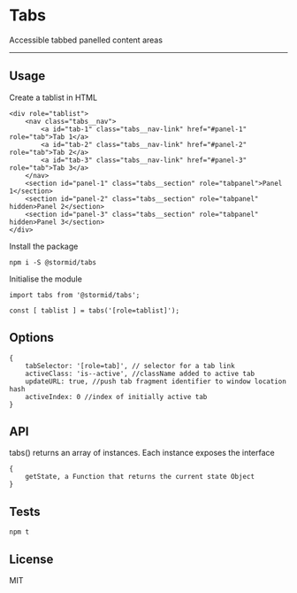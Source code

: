 # Tabs

Accessible tabbed panelled content areas

---

## Usage

Create a tablist in HTML
```
<div role="tablist">
    <nav class="tabs__nav">
        <a id="tab-1" class="tabs__nav-link" href="#panel-1" role="tab">Tab 1</a>
        <a id="tab-2" class="tabs__nav-link" href="#panel-2" role="tab">Tab 2</a>
        <a id="tab-3" class="tabs__nav-link" href="#panel-3" role="tab">Tab 3</a>
    </nav>
    <section id="panel-1" class="tabs__section" role="tabpanel">Panel 1</section>
    <section id="panel-2" class="tabs__section" role="tabpanel" hidden>Panel 2</section>
    <section id="panel-3" class="tabs__section" role="tabpanel" hidden>Panel 3</section>
</div>
```

Install the package
```
npm i -S @stormid/tabs
```

Initialise the module
```
import tabs from '@stormid/tabs';

const [ tablist ] = tabs('[role=tablist]');
```

## Options
```
{
    tabSelector: '[role=tab]', // selector for a tab link  
    activeClass: 'is--active', //className added to active tab
    updateURL: true, //push tab fragment identifier to window location hash
    activeIndex: 0 //index of initially active tab
}
```

## API

tabs() returns an array of instances. Each instance exposes the interface
```
{
    getState, a Function that returns the current state Object
}
```

## Tests
```
npm t
```

## License
MIT